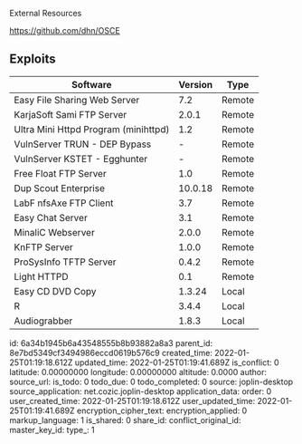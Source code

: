 External Resources

https://github.com/dhn/OSCE

## Exploits

| Software | Version | Type |
| --- | --- | --- |
| Easy File Sharing Web Server | 7.2 | Remote |
| KarjaSoft Sami FTP Server | 2.0.1 | Remote |
| Ultra Mini Httpd Program (minihttpd) | 1.2 | Remote |
| VulnServer TRUN - DEP Bypass | -   | Remote |
| VulnServer KSTET - Egghunter | -   | Remote |
| Free Float FTP Server | 1.0 | Remote |
| Dup Scout Enterprise | 10.0.18 | Remote |
| LabF nfsAxe FTP Client | 3.7 | Remote |
| Easy Chat Server | 3.1 | Remote |
| MinaliC Webserver | 2.0.0 | Remote |
| KnFTP Server | 1.0.0 | Remote |
| ProSysInfo TFTP Server | 0.4.2 | Remote |
| Light HTTPD | 0.1 | Remote |
| Easy CD DVD Copy | 1.3.24 | Local |
| R   | 3.4.4 | Local |
| Audiograbber | 1.8.3 | Local |

id: 6a34b1945b6a43548555b8b93882a8a3
parent_id: 8e7bd5349cf3494986eccd0619b576c9
created_time: 2022-01-25T01:19:18.612Z
updated_time: 2022-01-25T01:19:41.689Z
is_conflict: 0
latitude: 0.00000000
longitude: 0.00000000
altitude: 0.0000
author: 
source_url: 
is_todo: 0
todo_due: 0
todo_completed: 0
source: joplin-desktop
source_application: net.cozic.joplin-desktop
application_data: 
order: 0
user_created_time: 2022-01-25T01:19:18.612Z
user_updated_time: 2022-01-25T01:19:41.689Z
encryption_cipher_text: 
encryption_applied: 0
markup_language: 1
is_shared: 0
share_id: 
conflict_original_id: 
master_key_id: 
type_: 1